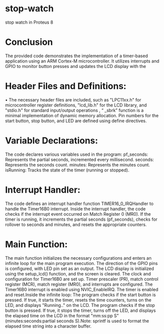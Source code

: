 # stop-watch
stop watch in Proteus 8 
# Conclusion
The provided code demonstrates the implementation of a timer-based application 
using an ARM Cortex-M microcontroller. It utilizes interrupts and GPIO to 
monitor button presses and updates the LCD display with the


# Header Files and Definitions:
• The necessary header files are included, such as "LPC11xx.h" for 
   microcontroller register definitions, "lcd_lib.h" for the LCD library, and 
  "stdio.h" for standard input/output operations , “ _sbrk” function is a 
   minimal implementation of dynamic memory allocation.
   Pin numbers for the start button, stop button, and LED are defined using 
   define directives.
# Variable Declarations:
   The code declares various variables used in the program:
   pf_seconds: Represents the partial seconds, incremented every 
   millisecond.
   seconds: Represents the seconds count.
   minutes: Represents the minutes count.
   isRunning: Tracks the state of the timer (running or stopped).
# Interrupt Handler:
  The code defines an interrupt handler function TIMER16_0_IRQHandler to 
  handle the Timer16B0 interrupt. Inside the interrupt handler, the code checks if the interrupt event 
  occurred on Match Register 0 (MR0). If the timer is running, it increments the partial seconds (pf_seconds), 
  checks for rollover to seconds and minutes, and resets the appropriate counters.

# Main Function:
  The main function initializes the necessary configurations and enters an infinite loop for the main program execution.
  The direction of the GPIO pins is configured, with LED pin set as an output.
  The LCD display is initialized using the setup_lcd() function, and the screen  is cleared.
  The clock and configuration for Timer16B0 are set up. Timer prescaler (PR), match control register (MCR), match register (MR0), and interrupts are  configured.
  The Timer16B0 interrupt is enabled using NVIC_EnableIRQ.
  The timer is enabled and reset.Inside the infinite loop:
  The program checks if the start button is pressed. If true, it starts the timer, resets the time counters, turns on the LED, and displays "Running.." on the LCD.
  The program checks if the stop button is pressed. If true, it stops the timer, turns off the LED, and displays the elapsed time on the LCD in the format "mm:ss:pp S" (minutes:seconds:partial seconds S).Note: sprintf is used to format the elapsed time string into a character buffer.
